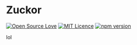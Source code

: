 # Zuckor

 [![Open Source Love](https://badges.frapsoft.com/os/v1/open-source.png?v=103)](https://github.com/ellerbrock/open-source-badges/)
 [![MIT Licence](https://badges.frapsoft.com/os/mit/mit.png?v=103)](https://opensource.org/licenses/mit-license.php)
[![npm version](https://badge.fury.io/js/gsusefulfunctions.svg)](https://badge.fury.io/js/gsusefulfunctions)

 lol
